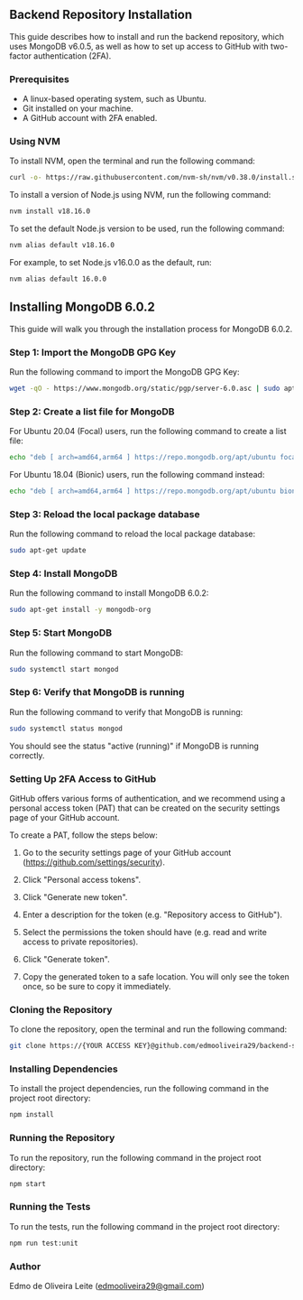 ## Backend Repository Installation

This guide describes how to install and run the backend repository, which uses MongoDB v6.0.5, as well as how to set up access to GitHub with two-factor authentication (2FA).

### Prerequisites

- A linux-based operating system, such as Ubuntu.
- Git installed on your machine.
- A GitHub account with 2FA enabled.

### Using NVM

To install NVM, open the terminal and run the following command:

```sh
curl -o- https://raw.githubusercontent.com/nvm-sh/nvm/v0.38.0/install.sh | bash
```

To install a version of Node.js using NVM, run the following command:

```sh
nvm install v18.16.0
```

To set the default Node.js version to be used, run the following command:

```sh
nvm alias default v18.16.0
```

For example, to set Node.js v16.0.0 as the default, run:

```sh
nvm alias default 16.0.0
```


## Installing MongoDB 6.0.2

This guide will walk you through the installation process for MongoDB 6.0.2.

### Step 1: Import the MongoDB GPG Key

Run the following command to import the MongoDB GPG Key:

```sh
wget -qO - https://www.mongodb.org/static/pgp/server-6.0.asc | sudo apt-key add -
```

### Step 2: Create a list file for MongoDB

For Ubuntu 20.04 (Focal) users, run the following command to create a list file:

```sh
echo "deb [ arch=amd64,arm64 ] https://repo.mongodb.org/apt/ubuntu focal/mongodb-org/6.0 multiverse" | sudo tee /etc/apt/sources.list.d/mongodb-org-6.0.list
```

For Ubuntu 18.04 (Bionic) users, run the following command instead:

```sh
echo "deb [ arch=amd64,arm64 ] https://repo.mongodb.org/apt/ubuntu bionic/mongodb-org/6.0 multiverse" | sudo tee /etc/apt/sources.list.d/mongodb-org-6.0.list
```

### Step 3: Reload the local package database

Run the following command to reload the local package database:

```sh
sudo apt-get update
```

### Step 4: Install MongoDB

Run the following command to install MongoDB 6.0.2:

```sh
sudo apt-get install -y mongodb-org
```

### Step 5: Start MongoDB

Run the following command to start MongoDB:

```sh
sudo systemctl start mongod
```

### Step 6: Verify that MongoDB is running

Run the following command to verify that MongoDB is running:

```sh
sudo systemctl status mongod
```

You should see the status "active (running)" if MongoDB is running correctly.

### Setting Up 2FA Access to GitHub

GitHub offers various forms of authentication, and we recommend using a personal access token (PAT) that can be created on the security settings page of your GitHub account.

To create a PAT, follow the steps below:

1. Go to the security settings page of your GitHub account (https://github.com/settings/security).

2. Click "Personal access tokens".

3. Click "Generate new token".

4. Enter a description for the token (e.g. "Repository access to GitHub").

5. Select the permissions the token should have (e.g. read and write access to private repositories).

6. Click "Generate token".

7. Copy the generated token to a safe location. You will only see the token once, so be sure to copy it immediately.

### Cloning the Repository

To clone the repository, open the terminal and run the following command:

```sh
git clone https://{YOUR ACCESS KEY}@github.com/edmooliveira29/backend-system.git
```

### Installing Dependencies

To install the project dependencies, run the following command in the project root directory:

```sh
npm install
```

### Running the Repository

To run the repository, run the following command in the project root directory:

```sh
npm start
```

### Running the Tests

To run the tests, run the following command in the project root directory:

```sh
npm run test:unit
```

### Author
Edmo de Oliveira Leite (edmooliveira29@gmail.com)